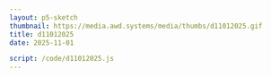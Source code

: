 ```yaml
---
layout: p5-sketch
thumbnail: https://media.awd.systems/media/thumbs/d11012025.gif
title: d11012025
date: 2025-11-01

script: /code/d11012025.js
---
```

